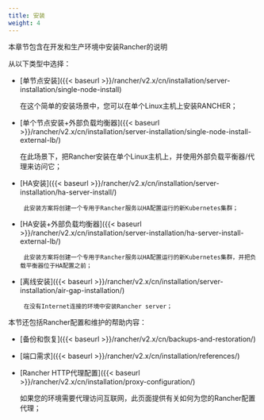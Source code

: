 ```yaml
---
title: 安装
weight: 4
---
```

本章节包含在开发和生产环境中安装Rancher的说明

从以下类型中选择：

- [单节点安装]({{< baseurl >}}/rancher/v2.x/cn/installation/server-installation/single-node-install)

	在这个简单的安装场景中，您可以在单个Linux主机上安装RANCHER；

- [单个节点安装+外部负载均衡器]({{< baseurl >}}/rancher/v2.x/cn/installation/server-installation/single-node-install-external-lb/)

	在此场景下，把Rancher安装在单个Linux主机上，并使用外部负载平衡器/代理来访问它；

-  [HA安装]({{< baseurl >}}/rancher/v2.x/cn/installation/server-installation/ha-server-install/)

		此安装方案将创建一个专用于Rancher服务以HA配置运行的新Kubernetes集群；

-  [HA安装+外部负载均衡器]({{< baseurl >}}/rancher/v2.x/cn/installation/server-installation/ha-server-install-external-lb/)

		此安装方案将创建一个专用于Rancher服务以HA配置运行的新Kubernetes集群，并把负载平衡器位于HA配置之前；

-  [离线安装]({{< baseurl >}}/rancher/v2.x/cn/installation/server-installation/air-gap-installation/)

		在没有Internet连接的环境中安装Rancher server；

本节还包括Rancher配置和维护的帮助内容：

-  [备份和恢复]({{< baseurl >}}/rancher/v2.x/cn/backups-and-restoration/)

-  [端口需求]({{< baseurl >}}/rancher/v2.x/cn/installation/references/)

-  [Rancher HTTP代理配置]({{< baseurl >}}/rancher/v2.x/cn/installation/proxy-configuration/)

	如果您的环境需要代理访问互联网，此页面提供有关如何为您的Rancher配置代理；
